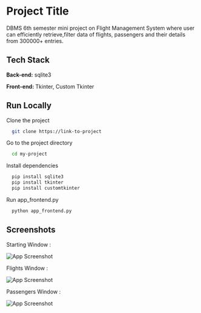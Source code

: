 
# Project Title

DBMS 6th semester mini project on Flight Management System where user can efficiently retrieve,filter data of flights, passengers and their details from 300000+ entries.




## Tech Stack

**Back-end:** sqlite3 

**Front-end:** Tkinter, Custom Tkinter


## Run Locally

Clone the project

```bash
  git clone https://link-to-project
```

Go to the project directory

```bash
  cd my-project
```

Install dependencies

```bash
  pip install sqlite3
  pip install tkinter
  pip install customtkinter
```

Run app_frontend.py

```bash
  python app_frontend.py
```


## Screenshots

Starting Window :

![App Screenshot](https://freeimghost.net/images/2024/04/16/Screenshot-2024-04-17-005244.png)

Flights Window :

![App Screenshot](https://freeimghost.net/images/2024/04/16/Screenshot-2024-04-17-005618.png)


Passengers Window :

![App Screenshot](https://freeimghost.net/images/2024/04/16/Screenshot-2024-04-17-005741.png)


